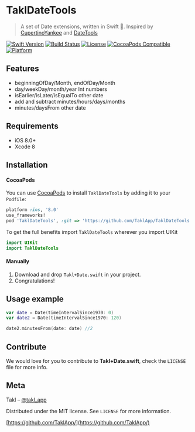 # TaklDateTools
> A set of Date extensions, written in Swift 🔶. Inspired by [CupertinoYankee](https://github.com/mattt/CupertinoYankee) and [DateTools](https://github.com/MatthewYork/DateTools)

[![Swift Version][swift-image]][swift-url]
[![Build Status][travis-image]][travis-url]
[![License][license-image]][license-url]
[![CocoaPods Compatible](https://img.shields.io/cocoapods/v/TaklDateTools.svg)](https://img.shields.io/cocoapods/v/TaklDateTools.svg)  
[![Platform](https://img.shields.io/cocoapods/p/LFAlertController.svg?style=flat)](http://cocoapods.org/pods/LFAlertController)

## Features

- beginningOfDay/Month, endOfDay/Month
- day/weekDay/month/year Int numbers
- isEarlier/isLater/isEqualTo other date
- add and subtract minutes/hours/days/months
- minutes/daysFrom other date

## Requirements

- iOS 8.0+
- Xcode 8

## Installation

#### CocoaPods
You can use [CocoaPods](http://cocoapods.org/) to install `TaklDateTools` by adding it to your `Podfile`:

```ruby
platform :ios, '8.0'
use_frameworks!
pod 'TaklDateTools', :git => 'https://github.com/TaklApp/TaklDateTools.git'
```

To get the full benefits import `TaklDateTools` wherever you import UIKit

``` swift
import UIKit
import TaklDateTools
```

#### Manually
1. Download and drop ```Takl+Date.swift``` in your project.  
2. Congratulations!  

## Usage example

```swift
var date = Date(timeIntervalSince1970: 0)
var date2 = Date(timeIntervalSince1970: 120)

date2.minutesFrom(date: date) //2
```

## Contribute

We would love for you to contribute to **Takl+Date.swift**, check the ``LICENSE`` file for more info.

## Meta

Takl – [@takl_app](https://twitter.com/takl_app)

Distributed under the MIT license. See ``LICENSE`` for more information.

[https://github.com/TaklApp/](https://github.com/TaklApp/)

[swift-image]:https://img.shields.io/badge/swift-3.0-orange.svg
[swift-url]: https://swift.org/
[license-image]: https://img.shields.io/badge/License-MIT-blue.svg
[license-url]: LICENSE
[travis-image]: https://img.shields.io/travis/TaklApp/TaklDateTools/master.svg?style=flat-square
[travis-url]: https://travis-ci.org/TaklApp/TaklDateTools
